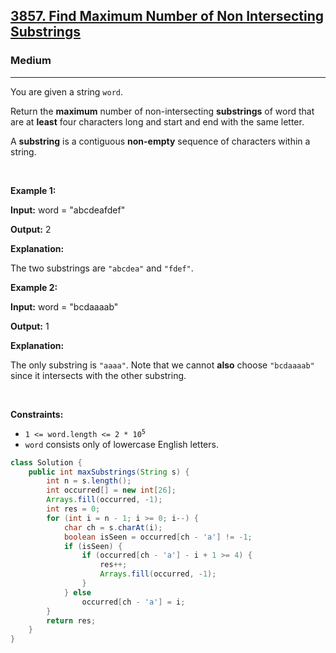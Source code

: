 <h2><a href="https://leetcode.com/problems/find-maximum-number-of-non-intersecting-substrings">3857. Find Maximum Number of Non Intersecting Substrings</a></h2><h3>Medium</h3><hr><p>You are given a string <code>word</code>.</p>

<p>Return the <strong>maximum</strong> number of non-intersecting <strong>substrings</strong> of word that are at <strong>least</strong> four characters long and start and end with the same letter.</p>

<p>A <strong>substring</strong> is a contiguous <b>non-empty</b> sequence of characters within a string.</p>

<p>&nbsp;</p>
<p><strong class="example">Example 1:</strong></p>

<div class="example-block">
<p><strong>Input:</strong> <span class="example-io">word = &quot;abcdeafdef&quot;</span></p>

<p><strong>Output:</strong> <span class="example-io">2</span></p>

<p><strong>Explanation:</strong></p>

<p>The two substrings are <code>&quot;abcdea&quot;</code> and <code>&quot;fdef&quot;</code>.</p>
</div>

<p><strong class="example">Example 2:</strong></p>

<div class="example-block">
<p><strong>Input:</strong> <span class="example-io">word = &quot;bcdaaaab&quot;</span></p>

<p><strong>Output:</strong> <span class="example-io">1</span></p>

<p><strong>Explanation:</strong></p>

<p>The only substring is <code>&quot;aaaa&quot;</code>. Note that we cannot <strong>also</strong> choose <code>&quot;bcdaaaab&quot;</code> since it intersects with the other substring.</p>
</div>

<p>&nbsp;</p>
<p><strong>Constraints:</strong></p>

<ul>
	<li><code>1 &lt;= word.length &lt;= 2 * 10<sup>5</sup></code></li>
	<li><code>word</code> consists only of lowercase English letters.</li>
</ul>

```java
class Solution {
    public int maxSubstrings(String s) {
        int n = s.length();
        int occurred[] = new int[26];
        Arrays.fill(occurred, -1);
        int res = 0;
        for (int i = n - 1; i >= 0; i--) {
            char ch = s.charAt(i);
            boolean isSeen = occurred[ch - 'a'] != -1;
            if (isSeen) {
                if (occurred[ch - 'a'] - i + 1 >= 4) {
                    res++;
                    Arrays.fill(occurred, -1);
                }
            } else
                occurred[ch - 'a'] = i;
        }
        return res;
    }
}
```
